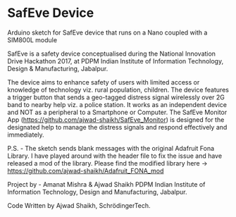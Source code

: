 # SafEve Device
Arduino sketch for SafEve device that runs on a Nano coupled with a SIM800L module

SafEve is a safety device conceptualised during the National Innovation Drive Hackathon 2017, at PDPM Indian Institute of Information Technology, Design & Manufacturing, Jabalpur.

The device aims to enhance safety of users with limited access or knowledge of technology viz. rural population, children. The device features a trigger button that sends a geo-tagged distress signal wirelessly over 2G band to nearby help viz. a police station. It works as an independent device and NOT as a peripheral to a Smartphone or Computer. The SafEve Monitor App (https://github.com/ajwad-shaikh/SafEve_Monitor) is designed for the designated help to manage the distress signals and respond effectively and immediately.

P.S. - The sketch sends blank messages with the original Adafruit Fona Library. I have played around with the header file to fix the issue and have released a mod of the library. Please find the modified library here -> https://github.com/ajwad-shaikh/Adafruit_FONA_mod

Project by - Amanat Mishra & Ajwad Shaikh PDPM Indian Institute of Information Technology, Design and Manufacturing, Jabalpur.

Code Written by Ajwad Shaikh, SchrödingerTech.

